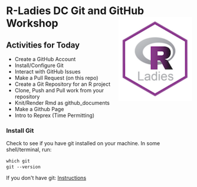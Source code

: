 # R-Ladies DC Git and GitHub Workshop <img src="img/rladies.png" align="right" width=200/>

## Activities for Today

- Create a GitHub Account
- Install/Configure Git
- Interact with GitHub Issues
- Make a Pull Request (on this repo)
- Create a Git Repository for an R project
- Clone, Push and Pull work from your repository
- Knit/Render Rmd as github_documents
- Make a Github Page
- Intro to Reprex (Time Permitting)

### Install Git

Check to see if you have git installed on your machine. In some shell/terminal, run:
```
which git
git --version
```

If you don't have git: [Instructions](http://happygitwithr.com/install-git.html#install-git) 

